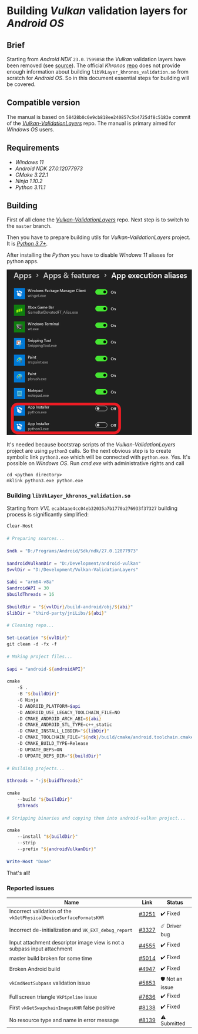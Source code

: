 # Building _Vulkan_ validation layers for _Android OS_

## Brief

Starting from _Android NDK_ `23.0.7599858` the _Vulkan_ validation layers have been removed (see [source](https://github.com/android/ndk/wiki/Changelog-r23)). The official _Khronos_ [repo](https://github.com/KhronosGroup/Vulkan-ValidationLayers) does not provide enough information about building `libVkLayer_khronos_validation.so` from scratch for _Android OS_. So in this document essential steps for building will be covered.

## Compatible version

The manual is based on `58428b0c0e9cb818ee240857c5b4725df8c5183e` commit of the [_Vulkan-ValidationLayers_](https://github.com/KhronosGroup/Vulkan-ValidationLayers) repo. The manual is primary aimed for _Windows OS_ users.

## Requirements

- _Windows 11_
- _Android NDK 27.0.12077973_
- _CMake 3.22.1_
- _Ninja 1.10.2_
- _Python 3.11.1_

## Building

First of all clone the [_Vulkan-ValidationLayers_](https://github.com/KhronosGroup/Vulkan-ValidationLayers) repo. Next step is to switch to the `master` branch.

Then you have to prepare building utils for _Vulkan-ValidationLayers_ project. It is [_Python 3.7+_](https://www.python.org/).

After installing the _Python_ you have to disable _Windows 11_ aliases for python apps.

<img src="./images/python-windows-aliases.png" width="629" />

It's needed because bootstrap scripts of the _Vulkan-ValidationLayers_ project are using `python3` calls. So the next obvious step is to create symbolic link `python3.exe` which will be connected with `python.exe`. Yes. It's possible on _Windows OS_. Run _cmd.exe_ with administrative rights and call

```batch
cd <python directory>
mklink python3.exe python.exe
```

### Building `libVkLayer_khronos_validation.so`

Starting from _VVL_ `eca34aae4cc04eb32035a7b1770a276933f37327` building process is significantly simplified:

```PowerShell
Clear-Host

# Preparing sources...

$ndk = "D:/Programs/Android/Sdk/ndk/27.0.12077973"

$androidVulkanDir = "D:/Development/android-vulkan"
$vvlDir = "D:/Development/Vulkan-ValidationLayers"

$abi = "arm64-v8a"
$androidAPI = 30
$buildThreads = 16

$buildDir = "${vvlDir}/build-android/obj/${abi}"
$libDir = "third-party/jniLibs/${abi}"

# Cleaning repo...

Set-Location "${vvlDir}"
git clean -d -fx -f

# Making project files...

$api = "android-${androidAPI}"

cmake                                                                       `
    -S .                                                                    `
    -B "${buildDir}"                                                        `
    -G Ninja                                                                `
    -D ANDROID_PLATFORM=$api                                                `
    -D ANDROID_USE_LEGACY_TOOLCHAIN_FILE=NO                                 `
    -D CMAKE_ANDROID_ARCH_ABI=${abi}                                        `
    -D CMAKE_ANDROID_STL_TYPE=c++_static                                    `
    -D CMAKE_INSTALL_LIBDIR="${libDir}"                                     `
    -D CMAKE_TOOLCHAIN_FILE="${ndk}/build/cmake/android.toolchain.cmake"    `
    -D CMAKE_BUILD_TYPE=Release                                             `
    -D UPDATE_DEPS=ON                                                       `
    -D UPDATE_DEPS_DIR="${buildDir}"

# Building projects...

$threads = "-j${buidThreads}"

cmake                                                                       `
    --build "${buildDir}"                                                   `
    $threads

# Stripping binaries and copying them into android-vulkan project...

cmake                                                                       `
    --install "${buildDir}"                                                 `
    --strip                                                                 `
    --prefix "${androidVulkanDir}"

Write-Host "Done"

```

That's all!

### Reported issues

Name | Link | Status
--- | --- | ---
Incorrect validation of the `vkGetPhysicalDeviceSurfaceFormatsKHR` | [#3251](https://github.com/KhronosGroup/Vulkan-ValidationLayers/issues/3251) | ✔️ Fixed
Incorrect de-initialization and `VK_EXT_debug_report` | [#3327](https://github.com/KhronosGroup/Vulkan-ValidationLayers/issues/3327) | ☄️ Driver bug
Input attachment descriptor image view is not a subpass input attachment | [#4555](https://github.com/KhronosGroup/Vulkan-ValidationLayers/issues/4555) | ✔️ Fixed
master build broken for some time | [#5014](https://github.com/KhronosGroup/SPIRV-Tools/issues/5014) | ✔️ Fixed
Broken Android build | [#4947](https://github.com/KhronosGroup/Vulkan-ValidationLayers/issues/4947) | ✔️ Fixed
`vkCmdNextSubpass` validation issue | [#5853](https://github.com/KhronosGroup/Vulkan-ValidationLayers/issues/5853) | 🛡️ Not an issue
Full screen triangle `VkPipeline` issue | [#7636](https://github.com/KhronosGroup/Vulkan-ValidationLayers/issues/7636) | ✔️ Fixed
First `vkGetSwapchainImagesKHR` false positive | [#8138](https://github.com/KhronosGroup/Vulkan-ValidationLayers/issues/8138) | ✔️ Fixed
No resource type and name in error message | [#8139](https://github.com/KhronosGroup/Vulkan-ValidationLayers/issues/8139) | ⚠️ Submitted
